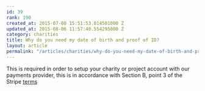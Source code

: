 ```yaml
---
id: 39
rank: 190
created_at: 2015-07-08 15:51:53.814501000 Z
updated_at: 2015-08-06 11:57:40.554295000 Z
category: charities
title: Why do you need my date of birth and proof of ID?
layout: article
permalink: "/articles/charities/why-do-you-need-my-date-of-birth-and-proof-of-id/"
---
```

This is required in order to setup your charity or project account with our payments provider, this is in accordance with Section B, point 3 of the Stripe <a href="https://stripe.com/gb/terms">terms</a>